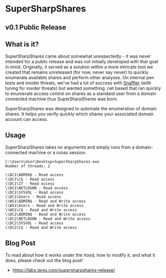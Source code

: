 # SuperSharpShares 
## v0.1 Public Release

## What is it?
SuperSharpShares came about somewhat unexpectedly - it was never intended for a public release and was not initially developed with that goal in mind. Originally, it served as a solution within a more intricate tool we created that remains unreleased (for now, never say never) to quickly enumerate available shares and perform other analyses. On internal pen tests and insider threats, we've had a lot of success with [Snaffler](https://github.com/SnaffCon/Snaffler) (with tuning for insider threats) but wanted something .net based that ran quickly to enumerate access control on shares as a standard user from a domain connected machine thus SuperSharpShares was born.

SuperSharpShares was designed to automate the enumeration of domain shares. It helps you verify quickly which shares your associated domain account can access.

## Usage
SuperSharpShares takes no arguments and simply runs from a domain-connected machine or a runas session.
```
C:\Users\User\Desktop>SuperSharpShares.exe
Number of threads: 2

\\DC1\ADMIN$ - Read access
\\DC1\C$ - Read access
\\DC1\IT - Read access
\\DC1\NETLOGON - Read access
\\DC1\SYSVOL - Read access
\\DC1\Users - Read access
\\WS1\ADMIN$ - Read and Write access
\\WS1\Users - Read and Write access
\\WS1\C$ - Read and Write access
\\DC2\ADMIN$ - Read and Write access
\\DC2\NETLOGON - Read and Write access
\\DC2\SYSVOL - Read access
\\DC2\C$ - Read and Write access
```


## Blog Post
To read about how it works under the hood, how to modify it, and what it does, please check out the blog post!

- https://labs.lares.com/supersharpshares-release/
